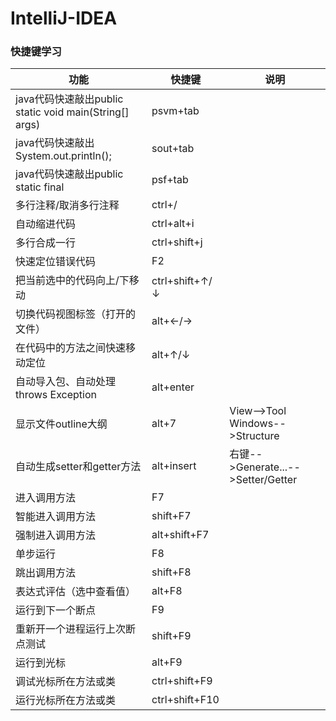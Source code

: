 # IntelliJ-IDEA



### 快捷键学习



| 功能                                       | 快捷键            | 说明                               |
| ---------------------------------------- | -------------- | -------------------------------- |
| java代码快速敲出public static void main(String[] args) | psvm+tab       |                                  |
| java代码快速敲出System.out.println();          | sout+tab       |                                  |
| java代码快速敲出public static final            | psf+tab        |                                  |
| 多行注释/取消多行注释                              | ctrl+/         |                                  |
| 自动缩进代码                                   | ctrl+alt+i     |                                  |
| 多行合成一行                                   | ctrl+shift+j   |                                  |
| 快速定位错误代码                                 | F2             |                                  |
| 把当前选中的代码向上/下移动                           | ctrl+shift+↑/↓ |                                  |
| 切换代码视图标签（打开的文件）                          | alt+←/→        |                                  |
| 在代码中的方法之间快速移动定位                          | alt+↑/↓        |                                  |
| 自动导入包、自动处理throws Exception               | alt+enter      |                                  |
| 显示文件outline大纲                            | alt+7          | View-->Tool Windows-->Structure  |
| 自动生成setter和getter方法                      | alt+insert     | 右键-->Generate...-->Setter/Getter |
| 进入调用方法                                   | F7             |                                  |
| 智能进入调用方法                                 | shift+F7       |                                  |
| 强制进入调用方法                                 | alt+shift+F7   |                                  |
| 单步运行                                     | F8             |                                  |
| 跳出调用方法                                   | shift+F8       |                                  |
| 表达式评估（选中查看值）                             | alt+F8         |                                  |
| 运行到下一个断点                                 | F9             |                                  |
| 重新开一个进程运行上次断点测试                          | shift+F9       |                                  |
| 运行到光标                                    | alt+F9         |                                  |
| 调试光标所在方法或类                               | ctrl+shift+F9  |                                  |
| 运行光标所在方法或类                               | ctrl+shift+F10 |                                  |

